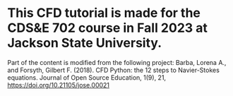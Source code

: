 #  This CFD tutorial is made for the CDS&E 702 course in Fall 2023 at Jackson State University.

Part of the content is modified from the following project:
 Barba, Lorena A., and Forsyth, Gilbert F. (2018). CFD Python: the 12 steps to Navier-Stokes equations. Journal of Open Source Education, 1(9), 21, https://doi.org/10.21105/jose.00021
